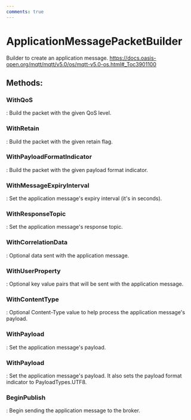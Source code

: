```yaml
---
comments: true
---
```

# ApplicationMessagePacketBuilder

Builder to create an application message. https://docs.oasis-open.org/mqtt/mqtt/v5.0/os/mqtt-v5.0-os.html#_Toc3901100


## **Methods**:

### **WithQoS**
: Build the packet with the given QoS level. 

### **WithRetain**
: Build the packet with the given retain flag. 

### **WithPayloadFormatIndicator**
: Build the packet with the given payload format indicator. 

### **WithMessageExpiryInterval**
: Set the application message's expiry interval (it's in seconds). 

### **WithResponseTopic**
: Set the application message's response topic. 

### **WithCorrelationData**
: Optional data sent with the application message. 

### **WithUserProperty**
: Optional key value pairs that will be sent with the application message. 

### **WithContentType**
: Optional Content-Type value to help process the application message's payload. 

### **WithPayload**
: Set the application message's payload. 

### **WithPayload**
: Set the application message's payload. It also sets the payload format indicator to PayloadTypes.UTF8. 

### **BeginPublish**
: Begin sending the application message to the broker. 
